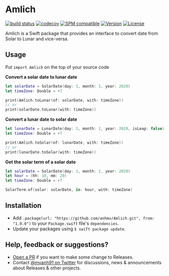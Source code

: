 # Amlich

[![build status](https://travis-ci.org/anhmv/Amlich.svg?branch=master)](https://github.com/anhmv/Amlich)
[![codecov](https://codecov.io/gh/anhmv/Amlich/branch/master/graph/badge.svg)](https://codecov.io/gh/anhmv/Amlich)
[![SPM compatible](https://img.shields.io/badge/SPM-compatible-4BC51D.svg?style=flat)](https://github.com/apple/swift-package-manager)
[![Version](https://img.shields.io/cocoapods/v/Amlich.svg?style=flat)](http://cocoapods.org/pods/Amlich)
[![License](https://img.shields.io/cocoapods/l/Amlich.svg?style=flat)](http://cocoapods.org/pods/Amlich)

Amlich is a Swift package that provides an interface to convert date from Solar to Lunar and vice-versa.


## Usage

Put `import Amlich` on the top of your source code

**Convert a solar date to lunar date**

```swift
let solarDate = SolarDate(day: 1, month: 1, year: 2020)
let timeZone: Double = +7

print(Amlich.toLunar(of: solarDate, with: timeZone))
// or
print(solarDate.toLunar(with: timeZone))
```

**Convert a lunar date to solar date**

```swift
let lunarDate = LunarDate(day: 1, month: 1, year: 2020, isLeap: false)
let timeZone: Double = +7

print(Amlich.toSolar(of: lunarDate, with: timeZone))
// or
print(lunarDate.toSolar(with: timeZone))
```

**Get the solar term of a solar date**

```swift
let solarDate = SolarDate(day: 1, month: 1, year: 2020)
let hour = (hh: 10, mm: 20)
let timeZone: Double = +7

SolarTerm.of(solar: solarDate, in: hour, with: timeZone)
```

## Installation

- Add `.package(url: "https://github.com/anhmv/Amlich.git", from: "1.0.0")` to your `Package.swift` file's `dependencies`.
- Update your packages using `$ swift package update`.


## Help, feedback or suggestions?

- [Open a PR](https://github.com/anhmv/Amlich/pull/new/master) if you want to make some change to Releases.
- Contact [@mvanh91 on Twitter](https://twitter.com/mvanh91) for discussions, news & announcements about Releases & other projects.
